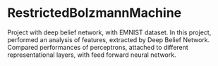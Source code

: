 # RestrictedBolzmannMachine
Project with deep belief network, with EMNIST dataset. 
In this project, performed an analysis of features, extracted by Deep Belief Network.
Compared performances of perceptrons, attached to different representational layers, with feed forward neural network.
